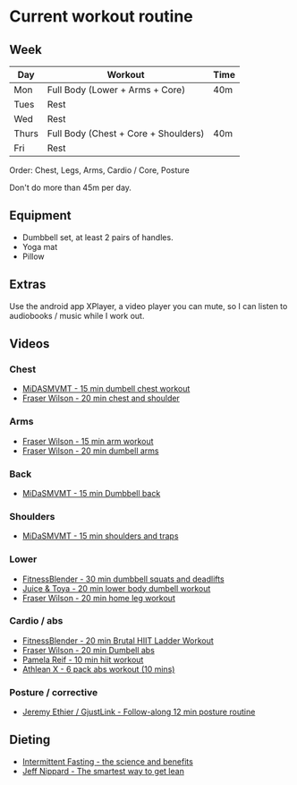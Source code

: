 # Current workout routine

## Week

| Day   | Workout                              | Time |
| ----- | ------------------------------------ | ---- |
| Mon   | Full Body (Lower + Arms + Core)      | 40m  |
| Tues  | Rest                                 |      |
| Wed   | Rest                                 |      |
| Thurs | Full Body (Chest + Core + Shoulders) | 40m  |
| Fri   | Rest                                 |      |

Order: Chest, Legs, Arms, Cardio / Core, Posture

Don't do more than 45m per day.

## Equipment

- Dumbbell set, at least 2 pairs of handles.
- Yoga mat
- Pillow

## Extras

Use the android app XPlayer, a video player you can mute, so I can listen to audiobooks / music while I work out.

## Videos

### Chest

- [MiDASMVMT - 15 min dumbell chest workout](https://www.youtube.com/watch?v=4o1YzksPuqg)
- [Fraser Wilson - 20 min chest and shoulder](https://www.youtube.com/watch?v=TDtemhu9PjA)

### Arms

- [Fraser Wilson - 15 min arm workout](https://www.youtube.com/watch?v=UY6-JzdnHUM)
- [Fraser Wilson - 20 min dumbell arms](https://www.youtube.com/watch?v=nzwU9RR6l2w)

### Back

- [MiDaSMVMT - 15 min Dumbbell back](https://www.youtube.com/watch?v=QjzlUcjsRLs)

### Shoulders

- [MiDaSMVMT - 15 min shoulders and traps](https://www.youtube.com/watch?v=QQ5kX8BBmw4)

### Lower

- [FitnessBlender - 30 min dumbbell squats and deadlifts](https://www.youtube.com/watch?v=R0FxMguetIw)
- [Juice & Toya - 20 min lower body dumbell workout](https://www.youtube.com/watch?v=_PRk8DH2_mY)
- [Fraser Wilson - 20 min home leg workout](https://www.youtube.com/watch?v=-wg9g9Uxomg)

### Cardio / abs

- [FitnessBlender - 20 min Brutal HIIT Ladder Workout](https://www.youtube.com/watch?v=cZnsLVArIt8)
- [Fraser Wilson - 20 min Dumbell abs](https://www.youtube.com/watch?v=n9HcNA2AXnQ)
- [Pamela Reif - 10 min hiit workout](https://www.youtube.com/watch?v=zr08J6wB53Y)
- [Athlean X - 6 pack abs workout (10 mins)](https://www.youtube.com/watch?v=1OF3q6MHie8)

### Posture / corrective

- [Jeremy Ethier / GjustLink - Follow-along 12 min posture routine ](https://www.youtube.com/watch?v=oV67sCZwBuc)

## Dieting

- [Intermittent Fasting - the science and benefits](https://www.youtube.com/watch?v=7nJgHBbEgsE)
- [Jeff Nippard - The smartest way to get lean](https://www.youtube.com/watch?v=d8V9ZaSq9Oc)
